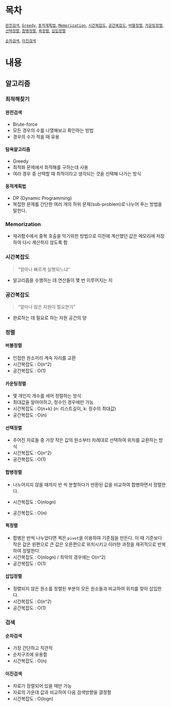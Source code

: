 # 목차

[`완전검색`](#완전검색), [`Greedy`](#탐욕알고리즘), [`동적계획법`](#동적계획법), [`Memorization`](#Memorization), [`시간복잡도`](#시간복잡도), [`공간복잡도`](#공간복잡도), [`버블정렬`](#버블정렬), [`카운팅정렬`](#카운팅정렬), [`선택정렬`](#선택정렬), [`합병정렬`](#합병정렬), [`퀵정렬`](#퀵정렬), [`삽입정렬`](#삽입정렬)

[`순차검색`](#순차검색), [`이진검색`](#이진검색)

# 내용

## 알고리즘

### 최적해찾기

#### 완전검색

- Brute-force
- 모든 경우의 수를 나열해보고 확인하는 방법
- 경우의 수가 적을 때 유용

#### 탐욕알고리즘

- Greedy
- 최적화 문제에서 최적해를 구하는데 사용
- 여러 경우 중 선택할 때 최적이라고 생각되는 것을 선택해 나가는 방식

#### 동적계획법

- DP (Dynamic Programming)
- 복잡한 문제를 간단한 여러 개의 하위 문제(sub-problem)로 나누어 푸는 방법을 말한다.

### Memorization

- 재귀함수에서 중복 호출을 막기위한 방법으로 이전에 계산했던 값은 메모리에 저장하여 다시 계산하지 않도록 함

### 시간복잡도

> “얼마나 빠르게 실행되느냐”

- 알고리즘을 수행하는 데 연산들이 몇 번 이루어지는 지

### 공간복잡도

> “얼마나 많은 자원이 필요한가”

- 완료하는 데 필요로 하는 자원 공간의 양

### 정렬

#### 버블정렬

- 인접한 원소끼리 계속 자리를 교환
- 시간복잡도 : O(n^2)
- 공간복잡도 : O(1)

#### 카운팅정렬

- 몇 개인지 개수를 세어 정렬하는 방식
- 최대값을 알아야하고, 정수인 경우에만 가능
- 시간복잡도 : O(n+k) (n: 리스트길이, k: 정수의 최대값)
- 공간복잡도 : O(n)

#### 선택정렬

- 주어진 자료들 중 가장 작은 값의 원소부터 차례대로 선택하여 위치를 교환하는 방식
- 시간복잡도 : O(n^2)
- 공간복잡도 : O(1)

#### 합병정렬

- 나누어지지 않을 때까지 반 씩 분할하다가 반환된 값을 비교하여 합병하면서 정렬한다.

- 시간복잡도 : O(nlogn)
- 공간복잡도 : O(n)

#### 퀵정렬

- 합병은 반씩 나누었다면 퀵은 `pivot`을 이용하여 기준점을 만든다. 이 때 기준보다 작은 값은 왼편으로 큰 값은 오른편으로 위치시키고 이러한 과정을 재귀적으로 반복하여 정렬한다.
- 시간복잡도 : O(nlogn) / 최악의 경우에는 O(n^2)
- 공간복잡도 : O(1)

#### 삽입정렬

- 정렬되지 않은 원소를 정렬된 부분의 모든 원소들과 비교하여 위치를 찾아 삽입한다.
- 시간복잡도 : O(n^2)
- 공간복잡도 : O(1)

### 검색

#### 순차검색

- 가장 간단하고 직관적
- 순차구조에 유용함
- 시간복잡도 : O(n)

#### 이진검색

- 자료가 정렬되어 있을 때만 가능
- 자료의 가운데 값과 비교하여 다음 검색방향을 결정함
- 시간복잡도 : O(logn)